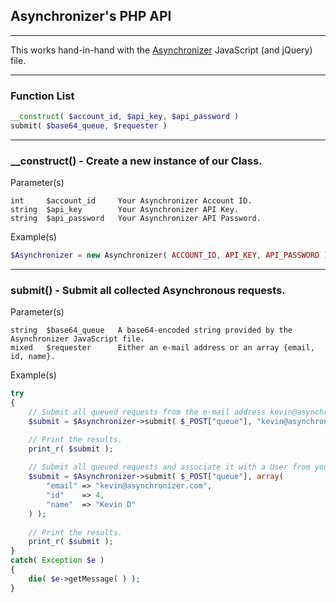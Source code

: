 ## Asynchronizer's PHP API 

---

This works hand-in-hand with the [Asynchronizer](https://github.com/Asynchronizer/jQuery/) JavaScript (and jQuery) file.

---

### Function List

```php
__construct( $account_id, $api_key, $api_password )
submit( $base64_queue, $requester )
```

---

### __construct() - Create a new instance of our Class.

Parameter(s)

```
int     $account_id     Your Asynchronizer Account ID.
string  $api_key        Your Asynchronizer API Key.
string  $api_password   Your Asynchronizer API Password.
```

Example(s)

```php
$Asynchronizer = new Asynchronizer( ACCOUNT_ID, API_KEY, API_PASSWORD );
```

---

### submit() - Submit all collected Asynchronous requests.

Parameter(s)

```
string  $base64_queue   A base64-encoded string provided by the Asynchronizer JavaScript file.
mixed   $requester      Either an e-mail address or an array {email, id, name}.
```

Example(s)

```php
try
{
    // Submit all queued requests from the e-mail address kevin@asynchronizer.com
    $submit = $Asynchronizer->submit( $_POST["queue"], "kevin@asynchronizer.com" );

    // Print the results.
    print_r( $submit );
  
    // Submit all queued requests and associate it with a User from your application.
    $submit = $Asynchronizer->submit( $_POST["queue"], array(
        "email" => "kevin@asynchronizer.com",
        "id"    => 4,
        "name"  => "Kevin D"
    ) );
  
    // Print the results.
    print_r( $submit );
}
catch( Exception $e )
{
    die( $e->getMessage( ) );
}
```
